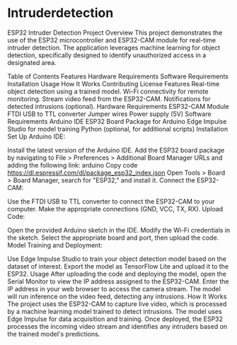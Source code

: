 # Intruderdetection
ESP32 Intruder Detection Project
Overview
This project demonstrates the use of the ESP32 microcontroller and ESP32-CAM module for real-time intruder detection. The application leverages machine learning for object detection, specifically designed to identify unauthorized access in a designated area.

Table of Contents
Features
Hardware Requirements
Software Requirements
Installation
Usage
How It Works
Contributing
License
Features
Real-time object detection using a trained model.
Wi-Fi connectivity for remote monitoring.
Stream video feed from the ESP32-CAM.
Notifications for detected intrusions (optional).
Hardware Requirements
ESP32-CAM Module
FTDI USB to TTL converter
Jumper wires
Power supply (5V)
Software Requirements
Arduino IDE
ESP32 Board Package for Arduino
Edge Impulse Studio for model training
Python (optional, for additional scripts)
Installation
Set Up Arduino IDE:

Install the latest version of the Arduino IDE.
Add the ESP32 board package by navigating to File > Preferences > Additional Board Manager URLs and adding the following link:
arduino
Copy code
https://dl.espressif.com/dl/package_esp32_index.json
Open Tools > Board > Board Manager, search for "ESP32," and install it.
Connect the ESP32-CAM:

Use the FTDI USB to TTL converter to connect the ESP32-CAM to your computer.
Make the appropriate connections (GND, VCC, TX, RX).
Upload Code:

Open the provided Arduino sketch in the IDE.
Modify the Wi-Fi credentials in the sketch.
Select the appropriate board and port, then upload the code.
Model Training and Deployment:

Use Edge Impulse Studio to train your object detection model based on the dataset of interest.
Export the model as TensorFlow Lite and upload it to the ESP32.
Usage
After uploading the code and deploying the model, open the Serial Monitor to view the IP address assigned to the ESP32-CAM.
Enter the IP address in your web browser to access the camera stream.
The model will run inference on the video feed, detecting any intrusions.
How It Works
The project uses the ESP32-CAM to capture live video, which is processed by a machine learning model trained to detect intrusions. The model uses Edge Impulse for data acquisition and training. Once deployed, the ESP32 processes the incoming video stream and identifies any intruders based on the trained model's predictions.
